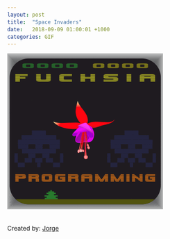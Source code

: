 ```yaml
---
layout: post
title:  "Space Invaders"
date:   2018-09-09 01:00:01 +1000
categories: GIF
---
```


![Space Invaders](/assets/images/gifs/space-invaders.gif "Space Invaders")

<br>Created by: <a href="https://www.upwork.com/freelancers/~01abf139414e3d1c0d">Jorge</a>
